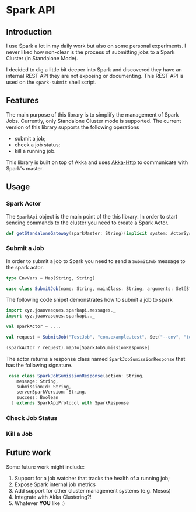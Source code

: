 # Spark API

## Introduction


I use Spark a lot in my daily work but also on some personal experiments. I never liked how non-clear is the 
process of submitting jobs to a Spark Cluster (in Standalone Mode). 

I decided to dig a little bit deeper into Spark and 
discovered they have an internal REST API they are not exposing or documenting. This REST API is used on the 
`spark-submit` shell script.

## Features

The main purpose of this library is to simplify the management of Spark Jobs. Currently, only Standalone Cluster mode is supported. The current version of this library supports the following operations

+ submit a job;
+ check a job status;
+ kill a running job.

This library is built on top of Akka and uses [Akka-Http](http://doc.akka.io/docs/akka-http/current/scala.html) to communicate with Spark's master.

## Usage

### Spark Actor

The `SparkApi` object is the main point of the this library. In order to start sending commands to the cluster you need to create a Spark Actor.

```scala
def getStandaloneGateway(sparkMaster: String)(implicit system: ActorSystem): ActorRef
```

### Submit a Job

In order to submit a job to Spark you need to send a `SubmitJob` message to the spark actor. 

```scala
type EnvVars = Map[String, String]

case class SubmitJob(name: String, mainClass: String, arguments: Set[String], jarLocation: String, envVars: EnvVars)
```

The following code snipet demonstrates how to submit a job to spark

```scala
import xyz.joaovasques.sparkapi.messages._
import xyz.joaovasques.sparkapi.._

val sparkActor = ....

val request = SubmitJob("TestJob", "com.example.test", Set("--env", "test"), "s3n://...", Map())

(sparkActor ? request).mapTo[SparkJobSumissionResponse]
```

The actor returns a response class named `SparkJobSumissionResponse` that has the following signature.

```scala
 case class SparkJobSumissionResponse(action: String,
    message: String,
    submissionId: String,
    serverSparkVersion: String,
    success: Boolean
  ) extends SparkApiProtocol with SparkResponse
```

### Check Job Status

### Kill a Job


## Future work

Some future work might include:

1. Support for a job watcher that tracks the health of a running job;
2. Expose Spark internal job metrics
3. Add support for other cluster management systems (e.g. Mesos)
4. Integrate with Akka Clustering?! 
5. Whatever **YOU** like :)
